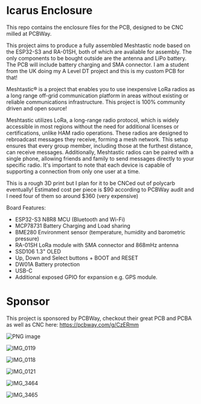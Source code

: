 # Icarus Enclosure

This repo contains the enclosure files for the PCB, designed to be CNC milled at PCBWay.

This project aims to produce a fully assembled Meshtastic node based on the ESP32-S3 and RA-01SH, both of which are avaliable for assembly. The only components to be bought outside are the antenna and LiPo battery. The PCB will include battery charging and SMA connector. I am a student from the UK doing my A Level DT project and this is my custom PCB for that!

Meshtastic® is a project that enables you to use inexpensive LoRa radios as a long range off-grid communication platform in areas without existing or reliable communications infrastructure. This project is 100% community driven and open source!

Meshtastic utilizes LoRa, a long-range radio protocol, which is widely accessible in most regions without the need for additional licenses or certifications, unlike HAM radio operations.
These radios are designed to rebroadcast messages they receive, forming a mesh network. This setup ensures that every group member, including those at the furthest distance, can receive messages.
Additionally, Meshtastic radios can be paired with a single phone, allowing friends and family to send messages directly to your specific radio. It's important to note that each device is capable of supporting a connection from only one user at a time.

This is a rough 3D print but I plan for it to be CNCed out of polycarb eventually! Estimated cost per piece is $90 according to PCBWay audit and I need four of them so around $360 (very expensive)


Board Features:
- ESP32-S3 N8R8 MCU (Bluetooth and Wi-Fi)
- MCP78731 Battery Charging and Load sharing
- BME280 Environment sensor (temperature, humidity and barometric pressure)
- RA-01SH LoRa module with SMA connector and 868mHz antenna
- SSD106 1.3" OLED
- Up, Down and Select buttons + BOOT and RESET
- DW01A Battery protection 
- USB-C
- Additional exposed GPIO for expansion e.g. GPS module.

# Sponsor
This project is sponsored by PCBWay, checkout their great PCB and PCBA as well as CNC here: https://pcbway.com/g/CzERmm

![PNG image](https://github.com/user-attachments/assets/3042b4ad-df3d-4577-ba26-5d70e5f4352c)

![IMG_0119](https://github.com/user-attachments/assets/c61de444-5e6b-497b-b0a5-52c3598c2bd0)

![IMG_0118](https://github.com/user-attachments/assets/c5277f37-d323-43b1-b5fe-04353c503286)

![IMG_0121](https://github.com/user-attachments/assets/8ff2fd38-35b0-48f5-b0a9-5804a612b006)

![IMG_3464](https://github.com/user-attachments/assets/746ff8d6-4637-480a-8ccf-224b93c6cb8a)

![IMG_3465](https://github.com/user-attachments/assets/c2fe237f-0c0a-475c-9f37-a34d05f37ebc)


